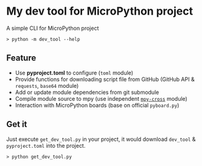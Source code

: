 # My dev tool for MicroPython project
A simple CLI for MicroPython project

```
> python -m dev_tool --help
```

## Feature
- Use **pyproject.toml** to configure (`toml` module)
- Provide functions for downloading script file from GitHub (GitHub API & `requests`, `base64` module)
- Add or update module dependencies from git submodule
- Compile module source to mpy (use independent [`mpy-cross`](https://pypi.org/project/mpy-cross/) module)
- Interaction with MicroPython boards (base on official `pyboard.py`)

## Get it
Just execute `get_dev_tool.py` in your project, it would download `dev_tool` & `pyproject.toml` into the project.
```
> python get_dev_tool.py
```


